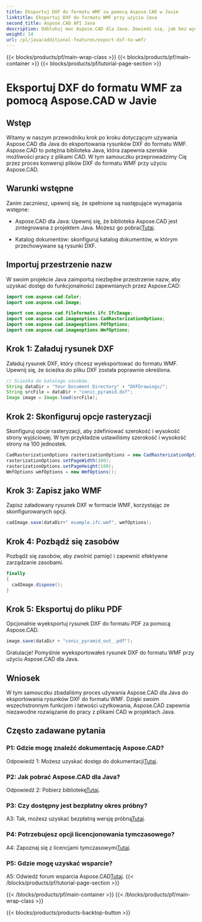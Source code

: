 ```yaml
---
title: Eksportuj DXF do formatu WMF za pomocą Aspose.CAD w Javie
linktitle: Eksportuj DXF do formatu WMF przy użyciu Java
second_title: Aspose.CAD API Java
description: Odblokuj moc Aspose.CAD dla Java. Dowiedz się, jak bez wysiłku eksportować rysunki DXF do formatu WMF, korzystając ze szczegółowego samouczka. Pobierz bibliotekę, postępuj zgodnie z naszym przewodnikiem krok po kroku i usprawnij obsługę plików CAD.
weight: 14
url: /pl/java/additional-features/export-dxf-to-wmf/
---
```


{{< blocks/products/pf/main-wrap-class >}}
{{< blocks/products/pf/main-container >}}
{{< blocks/products/pf/tutorial-page-section >}}

# Eksportuj DXF do formatu WMF za pomocą Aspose.CAD w Javie

## Wstęp

Witamy w naszym przewodniku krok po kroku dotyczącym używania Aspose.CAD dla Java do eksportowania rysunków DXF do formatu WMF. Aspose.CAD to potężna biblioteka Java, która zapewnia szerokie możliwości pracy z plikami CAD. W tym samouczku przeprowadzimy Cię przez proces konwersji plików DXF do formatu WMF przy użyciu Aspose.CAD.

## Warunki wstępne

Zanim zaczniesz, upewnij się, że spełnione są następujące wymagania wstępne:

-  Aspose.CAD dla Java: Upewnij się, że biblioteka Aspose.CAD jest zintegrowana z projektem Java. Możesz go pobrać[Tutaj](https://releases.aspose.com/cad/java/).

- Katalog dokumentów: skonfiguruj katalog dokumentów, w którym przechowywane są rysunki DXF.

## Importuj przestrzenie nazw

W swoim projekcie Java zaimportuj niezbędne przestrzenie nazw, aby uzyskać dostęp do funkcjonalności zapewnianych przez Aspose.CAD:

```java
import com.aspose.cad.Color;
import com.aspose.cad.Image;

import com.aspose.cad.fileformats.ifc.IfcImage;
import com.aspose.cad.imageoptions.CadRasterizationOptions;
import com.aspose.cad.imageoptions.PdfOptions;
import com.aspose.cad.imageoptions.WmfOptions;
```

## Krok 1: Załaduj rysunek DXF

Załaduj rysunek DXF, który chcesz wyeksportować do formatu WMF. Upewnij się, że ścieżka do pliku DXF została poprawnie określona.

```java
// Ścieżka do katalogu zasobów.
String dataDir = "Your Document Directory" + "DXFDrawings/";
String srcFile = dataDir + "conic_pyramid.dxf";
Image image = Image.load(srcFile);
```

## Krok 2: Skonfiguruj opcje rasteryzacji

Skonfiguruj opcje rasteryzacji, aby zdefiniować szerokość i wysokość strony wyjściowej. W tym przykładzie ustawiliśmy szerokość i wysokość strony na 100 jednostek.

```java
CadRasterizationOptions rasterizationOptions = new CadRasterizationOptions();
rasterizationOptions.setPageWidth(100);
rasterizationOptions.setPageHeight(100);
WmfOptions wmfOptions = new WmfOptions();
```

## Krok 3: Zapisz jako WMF

Zapisz załadowany rysunek DXF w formacie WMF, korzystając ze skonfigurowanych opcji.

```java
cadImage.save(dataDir+" example.ifc.wmf", wmfOptions);
```

## Krok 4: Pozbądź się zasobów

Pozbądź się zasobów, aby zwolnić pamięć i zapewnić efektywne zarządzanie zasobami.

```java
finally
{
  cadImage.dispose();
}
```

## Krok 5: Eksportuj do pliku PDF

Opcjonalnie wyeksportuj rysunek DXF do formatu PDF za pomocą Aspose.CAD.

```java
image.save(dataDir + "conic_pyramid_out_.pdf"); 
```

Gratulacje! Pomyślnie wyeksportowałeś rysunek DXF do formatu WMF przy użyciu Aspose.CAD dla Java.

## Wniosek

W tym samouczku zbadaliśmy proces używania Aspose.CAD dla Java do eksportowania rysunków DXF do formatu WMF. Dzięki swoim wszechstronnym funkcjom i łatwości użytkowania, Aspose.CAD zapewnia niezawodne rozwiązanie do pracy z plikami CAD w projektach Java.

## Często zadawane pytania

### P1: Gdzie mogę znaleźć dokumentację Aspose.CAD?

 Odpowiedź 1: Możesz uzyskać dostęp do dokumentacji[Tutaj](https://reference.aspose.com/cad/java/).

### P2: Jak pobrać Aspose.CAD dla Java?

 Odpowiedź 2: Pobierz bibliotekę[Tutaj](https://releases.aspose.com/cad/java/).

### P3: Czy dostępny jest bezpłatny okres próbny?

A3: Tak, możesz uzyskać bezpłatną wersję próbną[Tutaj](https://releases.aspose.com/).

### P4: Potrzebujesz opcji licencjonowania tymczasowego?

 A4: Zapoznaj się z licencjami tymczasowymi[Tutaj](https://purchase.aspose.com/temporary-license/).

### P5: Gdzie mogę uzyskać wsparcie?

 A5: Odwiedź forum wsparcia Aspose.CAD[Tutaj](https://forum.aspose.com/c/cad/19).
{{< /blocks/products/pf/tutorial-page-section >}}

{{< /blocks/products/pf/main-container >}}
{{< /blocks/products/pf/main-wrap-class >}}

{{< blocks/products/products-backtop-button >}}
